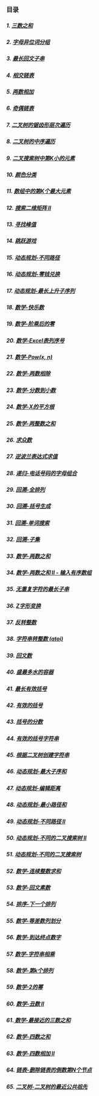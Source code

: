 ### 目录

##### 1.  [三数之和](https://github.com/baishi6582/wns/blob/master/java/src/com/woniu/leetcode/threeNumAdd.java "三数之和")
##### 2. [字母异位词分组](https://github.com/baishi6582/wns/blob/master/java/src/com/woniu/leetcode/GroupAnagrams.java "字母异位词分组")
##### 3. [最长回文子串](https://github.com/baishi6582/wns/blob/master/java/src/com/woniu/leetcode/LongestPalindromicSubstring%20.java "最长回文子串")
##### 4. [相交链表](https://github.com/baishi6582/wns/blob/master/java/src/com/woniu/leetcode/IntersectionOfTwoLinkedLists.java "相交链表")
##### 5. [两数相加](https://github.com/baishi6582/wns/blob/master/java/src/com/woniu/leetcode/AddTwoNumbers.java "两数相加")
##### 6. [奇偶链表](https://github.com/baishi6582/wns/blob/master/java/src/com/woniu/leetcode/OddEvenLinkedList.java "奇偶链表")
##### 7. [二叉树的锯齿形层次遍历](https://github.com/baishi6582/wns/blob/master/java/src/com/woniu/leetcode/BinaryTreeZigzagLevelOrderTraversal.java "二叉树的锯齿形层次遍历")
##### 8. [二叉树的中序遍历](https://github.com/baishi6582/wns/blob/master/java/src/com/woniu/leetcode/BinaryTreeInorderTraversal.java "二叉树的中序遍历")
##### 9. [二叉搜索树中第K小的元素](https://github.com/baishi6582/wns/blob/master/java/src/com/woniu/leetcode/KthSmallestElementInABST.java "二叉搜索树中第K小的元素")
##### 10. [颜色分类](https://github.com/baishi6582/wns/blob/master/java/src/com/woniu/leetcode/SortColors.java "颜色分类")
##### 11. [数组中的第K个最大元素](https://github.com/baishi6582/wns/blob/master/java/src/com/woniu/leetcode/KthLargestElement_In_An_Array.java "数组中的第K个最大元素")
##### 12. [搜索二维矩阵 II](https://github.com/baishi6582/wns/blob/master/java/src/com/woniu/leetcode/Search2DMatrix_II.java "搜索二维矩阵 II")
##### 13. [寻找峰值](https://github.com/baishi6582/wns/blob/master/java/src/com/woniu/leetcode/FindPeakElement.java "寻找峰值")
##### 14. [跳跃游戏](https://github.com/baishi6582/wns/blob/master/java/src/com/woniu/leetcode/JumpGame.java "跳跃游戏")
##### 15. [动态规划-不同路径](https://github.com/baishi6582/wns/blob/master/java/src/com/woniu/leetcode/UniquePaths.java "动态规划-不同路径")
##### 16. [动态规划-零钱兑换](https://github.com/baishi6582/wns/blob/master/java/src/com/woniu/leetcode/CoinChange.java "动态规划-零钱兑换")
##### 17. [动态规划-最长上升子序列](https://github.com/baishi6582/wns/blob/master/java/src/com/woniu/leetcode/LongestIncreasingSubsequence.java "动态规划-最长上升子序列")
##### 18. [数学-快乐数](https://github.com/baishi6582/wns/blob/master/java/src/com/woniu/leetcode/HappyNumber.java "数学-快乐数")
##### 19. [数学-阶乘后的零](https://github.com/baishi6582/wns/blob/master/java/src/com/woniu/leetcode/FactorialTrailingZeroes.java "数学-阶乘后的零")
##### 20. [数学-Excel表列序号](https://github.com/baishi6582/wns/blob/master/java/src/com/woniu/leetcode/ExcelSheetColumnNumber.java "数学-Excel表列序号")
##### 21. [数学-Pow(x, n)](https://github.com/baishi6582/wns/blob/master/java/src/com/woniu/leetcode/Pow.java "- 数学-Pow(x, n)")
##### 22. [数学-两数相除](https://github.com/baishi6582/wns/blob/master/java/src/com/woniu/leetcode/DivideTwoIntegers.java "数学-两数相除")
##### 23. [数学-分数到小数](https://github.com/baishi6582/wns/blob/master/java/src/com/woniu/leetcode/FractionToRecurringDecimal.java "数学-分数到小数")
##### 24. [数学-X的平方根](https://github.com/baishi6582/wns/blob/master/java/src/com/woniu/leetcode/Sqrt.java "数学-X的平方根")
##### 25. [数学-两整数之和](https://github.com/baishi6582/wns/commit/f789a11ec2179965ad55fd8992801b25329f147e "数学-两整数之和")
##### 26. [求众数](https://github.com/baishi6582/wns/blob/master/java/src/com/woniu/leetcode/MajorityElement.java "求众数")
##### 27. [逆波兰表达式求值](https://github.com/baishi6582/wns/blob/master/java/src/com/woniu/leetcode/EvaluateReversePolishNotation.java "逆波兰表达式求值")
##### 28. [递归-电话号码的字母组合](https://github.com/baishi6582/wns/blob/master/java/src/com/woniu/leetcode/LetterCombinations_of_a_PhoneNumber.java "递归-电话号码的字母组合")
##### 29. [回溯-全排列](https://github.com/baishi6582/wns/blob/master/java/src/com/woniu/leetcode/Permutations.java "回溯-全排列")
##### 30. [回溯-括号生成](https://github.com/baishi6582/wns/blob/master/java/src/com/woniu/leetcode/GenerateParentheses.java "回溯-括号生成")
##### 31. [回溯-单词搜索](https://github.com/baishi6582/wns/blob/master/java/src/com/woniu/leetcode/WordSearch.java "回溯-单词搜索")
##### 32. [回溯-子集](https://github.com/baishi6582/wns/blob/master/java/src/com/woniu/leetcode/20180905/Subsets.java "回溯-子集")
##### 33. [数学-两数之和](https://github.com/baishi6582/wns/blob/master/java/src/com/woniu/leetcode/20180905/TwoSum.java "数学-两数之和")
##### 34. [数学-两数之和 II - 输入有序数组](https://github.com/baishi6582/wns/blob/master/java/src/com/woniu/leetcode/20180905/TwoSum2.java " 数学-两数之和 II - 输入有序数组")
##### 35. [无重复字符的最长子串](https://github.com/baishi6582/wns/blob/master/java/src/com/woniu/leetcode/20180906/LongestSubstringWithoutRepeatingCharacters.java "无重复字符的最长子串")
##### 36. [Z字形变换 ](https://github.com/baishi6582/wns/blob/master/java/src/com/woniu/leetcode/20180907/ZigZagConversion.java "Z字形变换 ")
##### 37. [反转整数](https://github.com/baishi6582/wns/blob/master/java/src/com/woniu/leetcode/20180907/ReverseInteger.java "反转整数")
##### 38. [字符串转整数 (atoi)](https://github.com/baishi6582/wns/blob/master/java/src/com/woniu/leetcode/20180907/String2Integer.java "字符串转整数 (atoi)")
##### 39. [回文数](https://github.com/baishi6582/wns/blob/master/java/src/com/woniu/leetcode/20180907/PalindromeNumber.java "回文数")
##### 40. [盛最多水的容器](https://github.com/baishi6582/wns/blob/master/java/src/com/woniu/leetcode/20180908/ContainerWithMostWater.java "盛最多水的容器")
##### 41. [最长有效括号](https://github.com/baishi6582/wns/blob/master/java/src/com/woniu/leetcode/20180908/LongestValidParentheses.java "最长有效括号")
##### 42. [有效的括号](https://github.com/baishi6582/wns/blob/master/java/src/com/woniu/leetcode/20180908/ValidParentheses.java "有效的括号")
##### 43. [括号的分数](https://github.com/baishi6582/wns/blob/master/java/src/com/woniu/leetcode/20180909/ScoreOfParentheses.java "括号的分数")
##### 44. [有效的括号字符串](https://github.com/baishi6582/wns/blob/master/java/src/com/woniu/leetcode/20180909/ValidParenthesisString.java "有效的括号字符串")
##### 45. [根据二叉树创建字符串](https://github.com/baishi6582/wns/blob/master/java/src/com/woniu/leetcode/20180909/ConstructStringFfromBinaryTree.java "根据二叉树创建字符串")
##### 46. [动态规划-最大子序和](https://github.com/baishi6582/wns/blob/master/java/src/com/woniu/leetcode/20180909/MaximumSubarray.java "动态规划-最大子序和")
##### 47. [动态规划-编辑距离](https://github.com/baishi6582/wns/blob/master/java/src/com/woniu/leetcode/20180909/EditDistance.java "动态规划-编辑距离")
##### 48. [动态规划-最小路径和](https://github.com/baishi6582/wns/blob/master/java/src/com/woniu/leetcode/20180909/MinimumPathSum.java "动态规划-最小路径和")
##### 49. [动态规划-不同路径 II](https://github.com/baishi6582/wns/blob/master/java/src/com/woniu/leetcode/20180909/UniquePaths2.java "动态规划-不同路径 II")
##### 50. [动态规划-不同的二叉搜索树 II](https://github.com/baishi6582/wns/blob/master/java/src/com/woniu/leetcode/20180910/UniqueBinarySearchTrees2.java "动态规划-不同的二叉搜索树 II")
##### 51. [动态规划-不同的二叉搜索树](https://github.com/baishi6582/wns/blob/master/java/src/com/woniu/leetcode/20180910/UniqueBinarySearchTrees.java "动态规划-不同的二叉搜索树")
##### 52. [数学-连续整数求和](https://github.com/baishi6582/wns/blob/master/java/src/com/woniu/leetcode/20180911/ConsecutiveNumbersSum.java "数学-连续整数求和")
##### 53. [数学-回文素数](https://github.com/baishi6582/wns/blob/master/java/src/com/woniu/leetcode/20180912/PrimePalindrome.java "数学-回文素数")
##### 54. [排序-下一个排列](https://github.com/baishi6582/wns/blob/master/java/src/com/woniu/leetcode/20180912/NextPermutation.java "排序-下一个排列")
##### 55. [数学-等差数列划分](https://github.com/baishi6582/wns/blob/master/java/src/com/woniu/leetcode/20180913/ArithmeticSlices.java "数学-等差数列划分")
##### 56. [数学-到达终点数字](https://github.com/baishi6582/wns/blob/master/java/src/com/woniu/leetcode/20180913/ReachANumber.java "数学-到达终点数字")
##### 57. [数学-字符串相乘](https://github.com/baishi6582/wns/blob/master/java/src/com/woniu/leetcode/20180914/MultiplyStrings.java "数学-字符串相乘")
##### 58. [数学-第k个排列](https://github.com/baishi6582/wns/blob/master/java/src/com/woniu/leetcode/20180915/PermutationSequence.java "数学-第k个排列")
##### 59. [数学-2的幂](https://github.com/baishi6582/wns/blob/master/java/src/com/woniu/leetcode/20180915/PowerOfTwo.java "数学-2的幂")
##### 60. [数学-丑数 II](https://github.com/baishi6582/wns/blob/master/java/src/com/woniu/leetcode/20180915/UglyNumberII.java "数学-丑数 II")
##### 61.[ 数学-最接近的三数之和](https://github.com/baishi6582/wns/blob/master/java/src/com/woniu/leetcode/20180916/_3SumClosest " 数学-最接近的三数之和")
##### 62. [数学-四数之和](https://github.com/baishi6582/wns/blob/master/java/src/com/woniu/leetcode/20180916/_4Sum.java "数学-四数之和")
##### 63. [数学-四数相加 II](https://github.com/baishi6582/wns/blob/master/java/src/com/woniu/leetcode/20180916/_4SumII.java "数学-四数相加 II")
##### 64. [链表-删除链表的倒数第N个节点](https://github.com/baishi6582/wns/blob/master/java/src/com/woniu/leetcode/20180916/RemoveNthNodeFromEndOfList.java "链表-删除链表的倒数第N个节点")
##### 65. [二叉树-二叉树的最近公共祖先](https://github.com/baishi6582/wns/blob/master/java/src/com/woniu/leetcode/20180917/LowestCommonAncestorOfBinaryTree.java "二叉树-二叉树的最近公共祖先")
